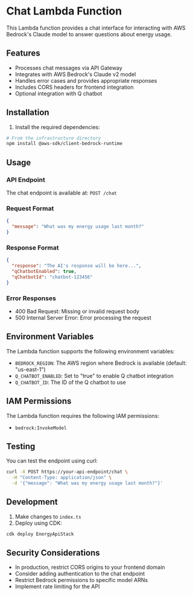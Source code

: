 # Chat Lambda Function

This Lambda function provides a chat interface for interacting with AWS Bedrock's Claude model to answer questions about energy usage.

## Features

- Processes chat messages via API Gateway
- Integrates with AWS Bedrock's Claude v2 model
- Handles error cases and provides appropriate responses
- Includes CORS headers for frontend integration
- Optional integration with Q chatbot

## Installation

1. Install the required dependencies:

```bash
# From the infrastructure directory
npm install @aws-sdk/client-bedrock-runtime
```

## Usage

### API Endpoint

The chat endpoint is available at: `POST /chat`

### Request Format

```json
{
  "message": "What was my energy usage last month?"
}
```

### Response Format

```json
{
  "response": "The AI's response will be here...",
  "qChatbotEnabled": true,
  "qChatbotId": "chatbot-123456"
}
```

### Error Responses

- 400 Bad Request: Missing or invalid request body
- 500 Internal Server Error: Error processing the request

## Environment Variables

The Lambda function supports the following environment variables:

- `BEDROCK_REGION`: The AWS region where Bedrock is available (default: "us-east-1")
- `Q_CHATBOT_ENABLED`: Set to "true" to enable Q chatbot integration
- `Q_CHATBOT_ID`: The ID of the Q chatbot to use

## IAM Permissions

The Lambda function requires the following IAM permissions:

- `bedrock:InvokeModel`

## Testing

You can test the endpoint using curl:

```bash
curl -X POST https://your-api-endpoint/chat \
  -H "Content-Type: application/json" \
  -d '{"message": "What was my energy usage last month?"}'
```

## Development

1. Make changes to `index.ts`
2. Deploy using CDK:

```bash
cdk deploy EnergyApiStack
```

## Security Considerations

- In production, restrict CORS origins to your frontend domain
- Consider adding authentication to the chat endpoint
- Restrict Bedrock permissions to specific model ARNs
- Implement rate limiting for the API
